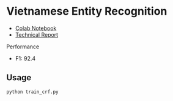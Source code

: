 # Vietnamese Entity Recognition

* [Colab Notebook](https://colab.research.google.com/drive/1bihzLZ7padXCOp0K9gCLvGzj-PGAJSKV)
* [Technical Report](https://www.overleaf.com/project/636b1deff54b3e38a674609b/detached)

Performance

* F1: 92.4

## Usage

```
python train_crf.py
```